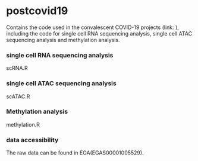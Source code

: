 # postcovid19
Contains the code used in the convalescent COVID-19 projects (link: ),  including the code for single cell RNA sequencing analysis, single cell ATAC sequencing analysis and methylation analysis.  
### single cell RNA sequencing analysis 
scRNA.R
### single cell ATAC sequencing analysis
scATAC.R
### Methylation analysis
methylation.R
### data accessibility 
The raw data can be found in EGA(EGAS00001005529). 
